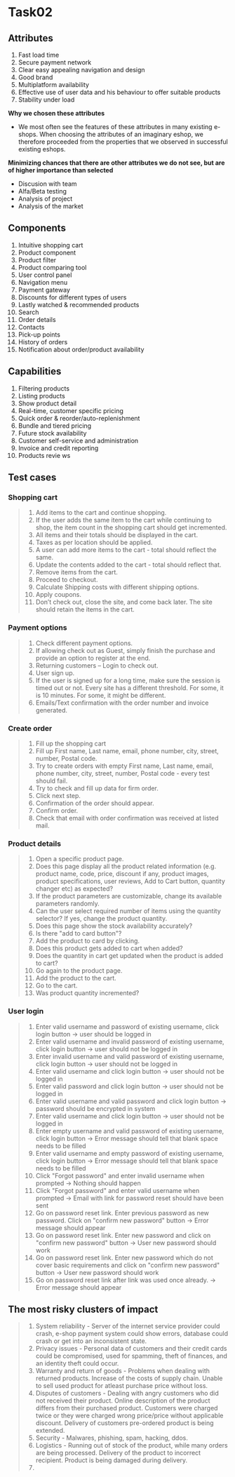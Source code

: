 # Task02

## Attributes
1. Fast load time
1. Secure payment network
1. Clear easy appealing navigation and design
1. Good brand
1. Multiplatform availability
1. Effective use of user data and his behaviour to offer suitable products
1. Stability under load

**Why we chosen these attributes**  
- We most often see the features of these attributes in many existing e-shops. 
When choosing the attributes of an imaginary eshop, we therefore proceeded from the properties that we observed in successful existing eshops.  

**Minimizing chances that there are other attributes we do not see, but are of higher importance than selected**
- Discusion with team
- Alfa/Beta testing
- Analysis of project
- Analysis of the market

## Components
1. Intuitive shopping cart
1. Product component
1. Product filter
1. Product comparing tool
1. User control panel
1. Navigation menu
1. Payment gateway
1. Discounts for different types of users
1. Lastly watched & recommended products
1. Search
1. Order details
1. Contacts
1. Pick-up points
1. History of orders
1. Notification about order/product availability

## Capabilities
1. Filtering products
1. Listing products
1. Show product detail 
1. Real-time, customer specific pricing 
1. Quick order & reorder/auto-replenishment
1. Bundle and tiered pricing
1. Future stock availability
1. Customer self-service and administration
1. Invoice and credit reporting
1. Products revie ws

## Test cases

### Shopping cart
>  1. Add items to the cart and continue shopping.
>  1. If the user adds the same item to the cart while continuing to shop, the item count in the shopping cart should get incremented.
>  1. All items and their totals should be displayed in the cart.
>  1. Taxes as per location should be applied.
>  1. A user can add more items to the cart - total should reflect the same.
>  1. Update the contents added to the cart - total should reflect that.
>  1. Remove items from the cart.
>  1. Proceed to checkout.
>  1. Calculate Shipping costs with different shipping options.
>  1. Apply coupons.
>  1. Don’t check out, close the site, and come back later. The site should retain the items in the cart.

### Payment options
>  1. Check different payment options.
>  1. If allowing check out as Guest, simply finish the purchase and provide an option to register at the end.
>  1. Returning customers – Login to check out.
>  1. User sign up.
>  1. If the user is signed up for a long time, make sure the session is timed out or not. Every site has a different threshold. For some, it is 10 minutes. For some, it might be different.
>  1. Emails/Text confirmation with the order number and invoice generated.

### Create order
>  1. Fill up the shopping cart
>  1. Fill up First name, Last name, email, phone number, city, street, number, Postal code.
>  1. Try to create orders with empty First name, Last name, email, phone number, city, street, number, Postal code - every test should fail.
>  1. Try to check and fill up data for firm order.
>  1. Click next step.
>  1. Confirmation of the order should appear.
>  1. Confirm order.
>  1. Check that email with order confirmation was received at listed mail.

### Product details
>  1. Open a specific product page.
>  1. Does this page display all the product related information (e.g. product name, code, price, discount if any, product images, product specifications, user reviews, Add to Cart button, quantity changer etc) as expected?
>  1. If the product parameters are customizable, change its available parameters randomly.
>  1. Can the user select required number of items using the quantity selector? If yes, change the product quantity.
>  1. Does this page show the stock availability accurately?
>  1. Is there "add to card button"? 
>  1. Add the product to card by clicking.
>  1. Does this product gets added to cart when added?
>  1. Does the quantity in cart get updated when the product is added to cart?
>  1. Go again to the product page.
>  1. Add the product to the cart.
>  1. Go to the cart.
>  1. Was product quantity incremented?

### User login
>  1. Enter valid username and password of existing username, click login button -> user should be logged in
>  1. Enter valid username and invalid password of existing username, click login button -> user should not be logged in
>  1. Enter invalid username and valid password of existing username, click login button -> user should not be logged in
>  1. Enter valid username and click login button -> user should not be logged in
>  1. Enter valid password and click login button -> user should not be logged in
>  1. Enter valid username and valid password and click login button -> password should be encrypted in system
>  1. Enter valid username and click login button -> user should not be logged in
>  1. Enter empty username and valid password of existing username, click login button -> Error message should tell that blank space needs to be filled
>  1. Enter valid username and empty password of existing username, click login button -> Error message should tell that blank space needs to be filled
>  1. Click "Forgot password" and enter invalid username when prompted -> Nothing should happen
>  1. Click "Forgot password" and enter valid username when prompted -> Email with link for password reset should have been sent
>  1. Go on password reset link. Enter previous password as new password. Click on "confirm new password" button -> Error message should appear
>  1. Go on password reset link. Enter new password and click on "confirm new password" button -> User new password should work
>  1. Go on password reset link. Enter new password which do not cover basic requirements and click on "confirm new password" button -> User new password should work
>  1. Go on password reset link after link was used once already. -> Error message should appear

## The most risky clusters of impact
>  1. System reliability
    - Server of the internet service provider could crash, e-shop payment system could show errors, database could crash or get into an inconsistent state.
>  1. Privacy issues
    - Personal data of customers and their credit cards could be compromised, used for spamming, theft of finances, and an identity theft could occur.
>  1. Warranty and return of goods
    - Problems when dealing with returned products. Increase of the costs of supply chain. Unable to sell used product for atleast purchase price without loss.
>  1. Disputes of customers
    - Dealing with angry customers who did not received their product. Online description of the product differs from their purchased product. Customers were charged twice or they were charged wrong price/price without applicable discount. Delivery of customers pre-ordered product is being extended.
>  1. Security
    - Malwares, phishing, spam, hacking, ddos.
>  1. Logistics
    - Running out of stock of the product, while many orders are being processed. Delivery of the product to incorrect recipient. Product is being damaged during delivery.
>  1. 